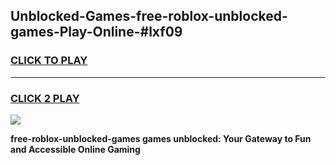 
## Unblocked-Games-free-roblox-unblocked-games-Play-Online-#lxf09
<h3>
<a href="https://premium.freeplayer.one?title=free-roblox-unblocked-games&ref=27F">CLICK TO PLAY</a></h3>
<hr>

<h3>
<a href="https://premium.freeplayer.one?title=free-roblox-unblocked-games&ref=27F">CLICK 2 PLAY</a>
  
</h3>

<a href="https://premium.freeplayer.one?title=free-roblox-unblocked-games&ref=27F"><img src="https://clearcache.store/games.png"></a>


**free-roblox-unblocked-games games unblocked: Your Gateway to Fun and Accessible Online Gaming**
